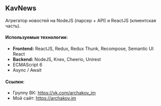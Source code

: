 ## KavNews

Агрегатор новостей на NodeJS (парсер + API) и ReactJS (клиентская часть).

#### Используемые технологии:
- **Frontend:** ReactJS, Redux, Redux Thunk, Recompose, Semantic UI React
- **Backend:** NodeJS, Knex, Cheerio, Unirest
- ECMAScript 6
- Async / Await

#### Ссылки:
- Группу ВК: https://vk.com/archakov_im
- Мой сайт: https://archakov.im
